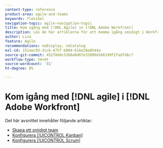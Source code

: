 ```yaml
---
content-type: reference
product-area: agile-and-teams
keywords: flexibel
navigation-topic: agile-navigation-topic
title: Kom igång med [!DNL Agile] in [!DNL Adobe Workfront]
description: Läs de här artiklarna för att komma igång smidigt i Workfront.
author: Lisa
feature: Agile
recommendations: noDisplay, noCatalog
exl-id: 151aec93-3ccb-475f-b894-61be20a8544a
source-git-commit: 452f8ddc5268a0d67e32090d166199f2fad7dbc7
workflow-type: tm+mt
source-wordcount: '31'
ht-degree: 0%

---
```


# Kom igång med [!DNL agile] i [!DNL Adobe Workfront]

Det här avsnittet innehåller följande artiklar:

* [Skapa ett smidigt team](../../agile/get-started-with-agile-in-workfront/create-an-agile-team.md)
* [Konfigurera [!UICONTROL Kanban]](../../agile/get-started-with-agile-in-workfront/configure-kanban.md)
* [Konfigurera [!UICONTROL Scrum]](../../agile/get-started-with-agile-in-workfront/configure-scrum.md)

